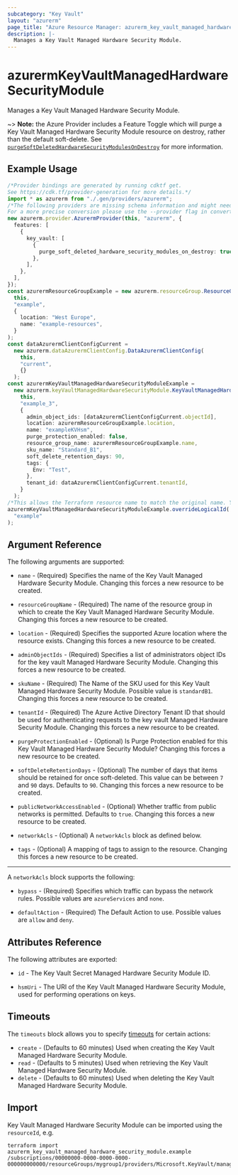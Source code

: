 ```yaml
---
subcategory: "Key Vault"
layout: "azurerm"
page_title: "Azure Resource Manager: azurerm_key_vault_managed_hardware_security_module"
description: |-
  Manages a Key Vault Managed Hardware Security Module.
---
```


# azurermKeyVaultManagedHardwareSecurityModule

Manages a Key Vault Managed Hardware Security Module.

\~> **Note:** the Azure Provider includes a Feature Toggle which will purge a Key Vault Managed Hardware Security Module resource on destroy, rather than the default soft-delete. See [`purgeSoftDeletedHardwareSecurityModulesOnDestroy`](https://registry.terraform.io/providers/hashicorp/azurerm/latest/docs/guides/features-block#purge_soft_deleted_hardware_security_modules_on_destroy) for more information.

## Example Usage

```typescript
/*Provider bindings are generated by running cdktf get.
See https://cdk.tf/provider-generation for more details.*/
import * as azurerm from "./.gen/providers/azurerm";
/*The following providers are missing schema information and might need manual adjustments to synthesize correctly: azurerm.
For a more precise conversion please use the --provider flag in convert.*/
new azurerm.provider.AzurermProvider(this, "azurerm", {
  features: [
    {
      key_vault: [
        {
          purge_soft_deleted_hardware_security_modules_on_destroy: true,
        },
      ],
    },
  ],
});
const azurermResourceGroupExample = new azurerm.resourceGroup.ResourceGroup(
  this,
  "example",
  {
    location: "West Europe",
    name: "example-resources",
  }
);
const dataAzurermClientConfigCurrent =
  new azurerm.dataAzurermClientConfig.DataAzurermClientConfig(
    this,
    "current",
    {}
  );
const azurermKeyVaultManagedHardwareSecurityModuleExample =
  new azurerm.keyVaultManagedHardwareSecurityModule.KeyVaultManagedHardwareSecurityModule(
    this,
    "example_3",
    {
      admin_object_ids: [dataAzurermClientConfigCurrent.objectId],
      location: azurermResourceGroupExample.location,
      name: "exampleKVHsm",
      purge_protection_enabled: false,
      resource_group_name: azurermResourceGroupExample.name,
      sku_name: "Standard_B1",
      soft_delete_retention_days: 90,
      tags: {
        Env: "Test",
      },
      tenant_id: dataAzurermClientConfigCurrent.tenantId,
    }
  );
/*This allows the Terraform resource name to match the original name. You can remove the call if you don't need them to match.*/
azurermKeyVaultManagedHardwareSecurityModuleExample.overrideLogicalId(
  "example"
);

```

## Argument Reference

The following arguments are supported:

*   `name` - (Required) Specifies the name of the Key Vault Managed Hardware Security Module. Changing this forces a new resource to be created.

*   `resourceGroupName` - (Required) The name of the resource group in which to create the Key Vault Managed Hardware Security Module. Changing this forces a new resource to be created.

*   `location` - (Required) Specifies the supported Azure location where the resource exists. Changing this forces a new resource to be created.

*   `adminObjectIds` - (Required) Specifies a list of administrators object IDs for the key vault Managed Hardware Security Module. Changing this forces a new resource to be created.

*   `skuName` - (Required) The Name of the SKU used for this Key Vault Managed Hardware Security Module. Possible value is `standardB1`. Changing this forces a new resource to be created.

*   `tenantId` - (Required) The Azure Active Directory Tenant ID that should be used for authenticating requests to the key vault Managed Hardware Security Module. Changing this forces a new resource to be created.

*   `purgeProtectionEnabled` - (Optional) Is Purge Protection enabled for this Key Vault Managed Hardware Security Module? Changing this forces a new resource to be created.

*   `softDeleteRetentionDays` - (Optional) The number of days that items should be retained for once soft-deleted. This value can be between `7` and `90` days. Defaults to `90`. Changing this forces a new resource to be created.

*   `publicNetworkAccessEnabled` - (Optional) Whether traffic from public networks is permitted. Defaults to `true`. Changing this forces a new resource to be created.

*   `networkAcls` - (Optional) A `networkAcls` block as defined below.

*   `tags` - (Optional) A mapping of tags to assign to the resource. Changing this forces a new resource to be created.

***

A `networkAcls` block supports the following:

*   `bypass` - (Required) Specifies which traffic can bypass the network rules. Possible values are `azureServices` and `none`.

*   `defaultAction` - (Required) The Default Action to use. Possible values are `allow` and `deny`.

## Attributes Reference

The following attributes are exported:

*   `id` - The Key Vault Secret Managed Hardware Security Module ID.

*   `hsmUri` - The URI of the Key Vault Managed Hardware Security Module, used for performing operations on keys.

## Timeouts

The `timeouts` block allows you to specify [timeouts](https://www.terraform.io/language/resources/syntax#operation-timeouts) for certain actions:

* `create` - (Defaults to 60 minutes) Used when creating the Key Vault Managed Hardware Security Module.
* `read` - (Defaults to 5 minutes) Used when retrieving the Key Vault Managed Hardware Security Module.
* `delete` - (Defaults to 60 minutes) Used when deleting the Key Vault Managed Hardware Security Module.

## Import

Key Vault Managed Hardware Security Module can be imported using the `resourceId`, e.g.

```console
terraform import azurerm_key_vault_managed_hardware_security_module.example /subscriptions/00000000-0000-0000-0000-000000000000/resourceGroups/mygroup1/providers/Microsoft.KeyVault/managedHSMs/hsm1
```
